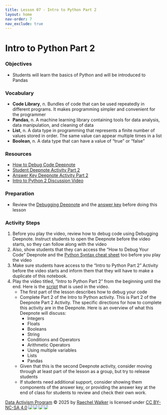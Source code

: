 ```yaml
---
title: Lesson 07 - Intro to Python Part 2
layout: home
nav-order: 7
nav_exclude: true
---
```


<script>
  if (localStorage.getItem("formFilled") !== "true") {
    window.location.href = "/";
  }
</script>


# Intro to Python Part 2

### Objectives
- Students will learn the basics of Python and will be introduced to Pandas

### Vocabulary
- **Code Library**, n. ​​Bundles of code that can be used repeatedly in different programs. It makes programming simpler and convenient for the programmer
- **Pandas**, n. A machine learning library containing tools for data analysis, data manipulation, and cleaning of data
- **List**, n. A data type in programming that represents a finite number of values stored in order. The same value can appear multiple times in a list
- **Boolean**, n. A data type that can have a value of “true” or “false”

### Resources
- <a href = "https://deepnote.com/workspace/data-activism-2024-72fc3bef-ee31-4913-b181-743e47f73b00/project/Debugging-Lesson-9511a4a1-0dc4-47e6-8391-8e1c4fee7add/notebook/Debugging%252520Lesson-7f0da36ff75d4820ab42361a482ab8a4">How to Debug Code Deepnote</a>
- <a href = "https://deepnote.com/workspace/data-activism-2024-72fc3bef-ee31-4913-b181-743e47f73b00/project/Intro-to-Python-Part-2-Student-Version-63c8f548-1fac-4bde-b13f-5806f6c08ec8/notebook/notebook-7f12e6c8003446aa862f7e935e716e08">Student Deepnote Activity Part 2</a>
- <a href = "https://deepnote.com/workspace/data-activism-2024-72fc3bef-ee31-4913-b181-743e47f73b00/project/Intro-to-Python-Part-2-ANSWER-KEY-3f9edc0c-c99f-42bb-9775-bccd6ac60f9a/notebook/helping.py">Answer Key Deepnote Activity Part 2</a>
- <a href = "https://drive.google.com/file/d/1EzuaoOz7s3xyf9qzsL6pAZqT3Bn8vmng/view?usp=drive_link">Intro to Python 2 Discussion Video</a>

### Preparation
- Review the <a href = "https://deepnote.com/workspace/data-activism-2024-72fc3bef-ee31-4913-b181-743e47f73b00/project/Debugging-Lesson-9511a4a1-0dc4-47e6-8391-8e1c4fee7add/notebook/Debugging%252520Lesson-7f0da36ff75d4820ab42361a482ab8a4">Debugging Deepnote</a> and the <a href = "https://deepnote.com/workspace/data-activism-2024-72fc3bef-ee31-4913-b181-743e47f73b00/project/Intro-to-Python-Part-2-ANSWER-KEY-3f9edc0c-c99f-42bb-9775-bccd6ac60f9a/notebook/helping.py">answer key</a> before doing this lesson

### Activity Steps
1. Before you play the video, review how to debug code using Debugging Deepnote. Instruct students to open the Deepnote before the video starts, so they can follow along with the video
2. Also, show students that they can access the “How to Debug Your Code” Deepnote and the <a href = "https://drive.google.com/file/d/1WpEBweCLUB7ExIWxNmapnGCEqwGf5MvC/view?usp=drive_link">Python Syntax cheat sheet</a> too before you play the video
3. Make sure students have access to the “Intro to Python Part 2” Activity before the video starts and inform them that they will have to make a duplicate of this notebook.
4. Play the video titled, “Intro to Python Part 2” from the beginning until the end. Here is the <a href = "https://docs.google.com/document/d/1svWmxHZzEtahBNb2jdyZxSF0_Nz9emYO2-OWAcQi05I/edit?tab=t.0">script</a> that is used in the video.
    - The first part of the lesson describes how to debug your code 
    - Complete Part 2 of the Intro to Python activity. This is Part 2 of the Deepnote Part 2 Activity. The specific directions for how to complete this activity are in the Deepnote. Here is an overview of what this Deepnote will discuss:
        - Integers
        - Floats
        - Booleans
        - String
        - Conditions and Operators
        - Arithmetic Operators
        - Using multiple variables
        - Lists
        - Pandas
    - Given that this is the second Deepnote activity, consider moving through at least part of the lesson as a group, but try to release students
    - If students need additional support, consider showing them components of the answer key, or providing the answer key at the end of class for students to review and check their own work.






<a href="https://creativecommons.org">Data Activism Program</a> © 2025 by <a href="https://creativecommons.org">Raechel Walker</a> is licensed under <a href="https://creativecommons.org/licenses/by-nc-sa/4.0/">CC BY-NC-SA 4.0</a><img src="https://mirrors.creativecommons.org/presskit/icons/cc.svg" style="max-width: 1em;max-height:1em;margin-left: .2em;"><img src="https://mirrors.creativecommons.org/presskit/icons/by.svg" style="max-width: 1em;max-height:1em;margin-left: .2em;"><img src="https://mirrors.creativecommons.org/presskit/icons/nc.svg" style="max-width: 1em;max-height:1em;margin-left: .2em;"><img src="https://mirrors.creativecommons.org/presskit/icons/sa.svg" style="max-width: 1em;max-height:1em;margin-left: .2em;">